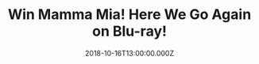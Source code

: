 ---
campaign-uuid: "c-11ecae5a-9961-4063-977b-af6de2311fb1"
type: "Competition"
category: "Entertainment"
date: "2018-10-16T13:00:00.000Z"
end-date: "2018-11-16T23:59:00.000Z"
disable-form: false
is_promoted: false
has_entry_page: true
title: "Win Mamma Mia! Here We Go Again on Blu-ray!"
competition-description: "<p>Get ready to sing and dance, laugh and love all over\
  \ again. Ten years after Mamma Mia! The Movie grossed more than $600 million, you’\
  re invited to return to the magical Greek island of Kalokairi in an all-new original\
  \ musical based on the songs of ABBA</p>\r\n<p>Are you Mamma Mia’s biggest fan?\
  \ Click below for a chance to win!</p>"
hero-header: "Win Mamma Mia! Here We Go Again on Blu-ray!"
terms-confirmation: "N/A"
banner-img: "https://assets.expresslyapp.com/asset-0a4bb197-6625-4f5a-a063-38ab9e392dc1.jpg"
logo-left-href: "aaa.nme.com"
logo-left-image: "https://assets.expresslyapp.com/asset-ec0076b1-3bee-419e-909c-5d3ba7eb9252.jpg"
logo-left-title: "NME AAA"
bg-image-hero: "https://assets.expresslyapp.com/asset-f8b7922d-0e99-4528-903d-6d1dbdce0fe2.jpg"
bg-image-first: "https://assets.expresslyapp.com/asset-67c6fd9d-90c5-42c0-955b-7632291f4b2a.jpg"
section1-content: "</p>Sophie (Amanda Seyfried) is now pregnant, and like her mother\
  \ Donna (Meryl Streep), she will need to take risks. The film’s original cast returns\
  \ with new additions including Lily James as a young Donna, And García and Oscar\
  \ winner Cher!</p>\r\n<p>The Blu-ray includes the original version, plus Sing-Along\
  \ Edition and over 2 hours bonus features including: Deleted son performances and\
  \ scenes, Mamma Mia! reunited, Meeting Cher… and many more for you to discover!</p>\r\
  \n<p>Enter the form below and get ready to enjoy this amazing movie! Good luck!</p>"
entry-title: "Win Mamma Mia! Here We Go Again on Blu-ray!"
entry-content: "Enter the draw to win Mamma Mia! Here We Go Again on Blu-ray by completing\
  \ the form below before 23:59 on 16th of November 2018."
has-winner: false
prize-description: "Mamma Mia! Here We Go Again on Blu-ray."
special-conditions: "Multiple entries are allowed up to one every day.\r\nThis competition\
  \ is also available on: http://club.expressly.io/competitons/mamma-mia-blu-ray"
---
